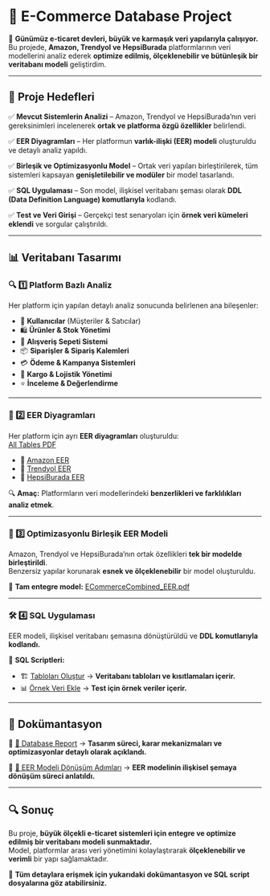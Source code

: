 # 🚀 E-Commerce Database Project  

📌 **Günümüz e-ticaret devleri, büyük ve karmaşık veri yapılarıyla çalışıyor.**  
Bu projede, **Amazon, Trendyol ve HepsiBurada** platformlarının veri modellerini analiz ederek **optimize edilmiş, ölçeklenebilir ve bütünleşik bir veritabanı modeli** geliştirdim.  

---

## 🎯 Proje Hedefleri  

✅ **Mevcut Sistemlerin Analizi** – Amazon, Trendyol ve HepsiBurada’nın veri gereksinimleri incelenerek **ortak ve platforma özgü özellikler** belirlendi.  

✅ **EER Diyagramları** – Her platformun **varlık-ilişki (EER) modeli** oluşturuldu ve detaylı analiz yapıldı.  

✅ **Birleşik ve Optimizasyonlu Model** – Ortak veri yapıları birleştirilerek, tüm sistemleri kapsayan **genişletilebilir ve modüler** bir model tasarlandı.  

✅ **SQL Uygulaması** – Son model, ilişkisel veritabanı şeması olarak **DDL (Data Definition Language) komutlarıyla** kodlandı.  

✅ **Test ve Veri Girişi** – Gerçekçi test senaryoları için **örnek veri kümeleri eklendi** ve sorgular çalıştırıldı.  

---

## 📊 Veritabanı Tasarımı  

### 🔍 1️⃣ Platform Bazlı Analiz  

Her platform için yapılan detaylı analiz sonucunda belirlenen ana bileşenler:  

- 👥 **Kullanıcılar** (Müşteriler & Satıcılar)  
- 🛍️ **Ürünler & Stok Yönetimi**  
- 🛒 **Alışveriş Sepeti Sistemi**  
- 📦 **Siparişler & Sipariş Kalemleri**  
- 💳 **Ödeme & Kampanya Sistemleri**  
- 🚚 **Kargo & Lojistik Yönetimi**  
- ⭐ **İnceleme & Değerlendirme**  

---

### 📌 2️⃣ EER Diyagramları  

Her platform için ayrı **EER diyagramları** oluşturuldu:  
[All Tables PDF](https://docs.google.com/viewer?url=https://raw.githubusercontent.com/AminAzizzade/E_Commerce-Optimized-Database/main/docs/AllTabless.pdf)


- 📄 [Amazon EER](https://docs.google.com/viewer?url=https://raw.githubusercontent.com/AminAzizzade/E_Commerce-Optimized-Database/main/docs/Amazon_EER.pdf) 
- 📄 [Trendyol EER](https://docs.google.com/viewer?url=https://raw.githubusercontent.com/AminAzizzade/E_Commerce-Optimized-Database/main/docs/Trendyol_EER.pdf)  
- 📄 [HepsiBurada EER](https://docs.google.com/viewer?url=https://raw.githubusercontent.com/AminAzizzade/E_Commerce-Optimized-Database/main/docs/HepsiBurada_EER.pdf) 

🔍 **Amaç:** Platformların veri modellerindeki **benzerlikleri ve farklılıkları analiz etmek**.  

---

### 🔄 3️⃣ Optimizasyonlu Birleşik EER Modeli  

Amazon, Trendyol ve HepsiBurada’nın ortak özellikleri **tek bir modelde birleştirildi**.  
Benzersiz yapılar korunarak **esnek ve ölçeklenebilir** bir model oluşturuldu.  

📄 **Tam entegre model:** [ECommerceCombined_EER.pdf](https://docs.google.com/viewer?url=https://raw.githubusercontent.com/AminAzizzade/E_Commerce-Optimized-Database/main/docs/ECommerceCombined_EER.pdf)  

---

### 🛠️ 4️⃣ SQL Uygulaması  

EER modeli, ilişkisel veritabanı şemasına dönüştürüldü ve **DDL komutlarıyla kodlandı.**  

📜 **SQL Scriptleri:**  
- 🏗️ [Tabloları Oluştur](sql/create_tables.sql) → **Veritabanı tabloları ve kısıtlamaları içerir.**  
- 📊 [Örnek Veri Ekle](sql/insert_sample_data.sql) → **Test için örnek veriler içerir.**  

---

## 📖 Dokümantasyon  

📄 [📘 Database Report](https://docs.google.com/viewer?url=https://raw.githubusercontent.com/AminAzizzade/E_Commerce-Optimized-Database/main/docs/Database_Report.pdf) → **Tasarım süreci, karar mekanizmaları ve optimizasyonlar detaylı olarak açıklandı.**  

📄 [📑 EER Modeli Dönüşüm Adımları](https://docs.google.com/viewer?url=https://raw.githubusercontent.com/AminAzizzade/E_Commerce-Optimized-Database/main/docs/MappingAllSteps.pdf) → **EER modelinin ilişkisel şemaya dönüşüm süreci anlatıldı.**  

---

## 🔍 Sonuç  

Bu proje, **büyük ölçekli e-ticaret sistemleri için entegre ve optimize edilmiş bir veritabanı modeli sunmaktadır.**  
Model, platformlar arası veri yönetimini kolaylaştırarak **ölçeklenebilir ve verimli** bir yapı sağlamaktadır.  

📌 **Tüm detaylara erişmek için yukarıdaki dokümantasyon ve SQL script dosyalarına göz atabilirsiniz.**  
